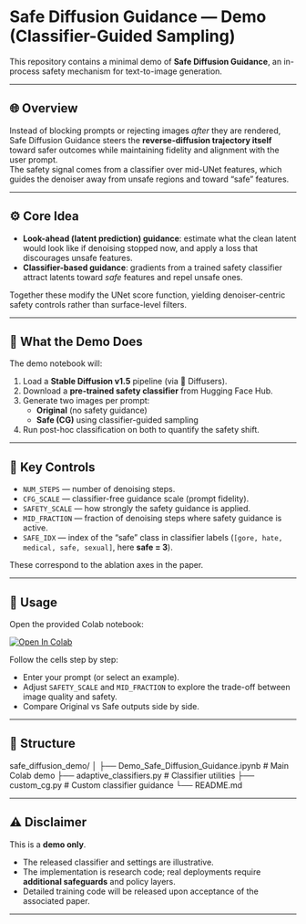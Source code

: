 # Safe Diffusion Guidance — Demo (Classifier-Guided Sampling)

This repository contains a minimal demo of **Safe Diffusion Guidance**, an in-process safety mechanism for text-to-image generation.

---

## 🌐 Overview
Instead of blocking prompts or rejecting images *after* they are rendered, Safe Diffusion Guidance steers the **reverse-diffusion trajectory itself** toward safer outcomes while maintaining fidelity and alignment with the user prompt.  
The safety signal comes from a classifier over mid-UNet features, which guides the denoiser away from unsafe regions and toward “safe” features.

---

## ⚙️ Core Idea
- **Look-ahead (latent prediction) guidance**: estimate what the clean latent would look like if denoising stopped now, and apply a loss that discourages unsafe features.  
- **Classifier-based guidance**: gradients from a trained safety classifier attract latents toward *safe* features and repel unsafe ones.  

Together these modify the UNet score function, yielding denoiser-centric safety controls rather than surface-level filters.

---

## 🚀 What the Demo Does
The demo notebook will:
1. Load a **Stable Diffusion v1.5** pipeline (via 🤗 Diffusers).  
2. Download a **pre-trained safety classifier** from Hugging Face Hub.  
3. Generate two images per prompt:
   - **Original** (no safety guidance)  
   - **Safe (CG)** using classifier-guided sampling  
4. Run post-hoc classification on both to quantify the safety shift.  

---

## 🔧 Key Controls
- `NUM_STEPS` — number of denoising steps.  
- `CFG_SCALE` — classifier-free guidance scale (prompt fidelity).  
- `SAFETY_SCALE` — how strongly the safety guidance is applied.  
- `MID_FRACTION` — fraction of denoising steps where safety guidance is active.  
- `SAFE_IDX` — index of the “safe” class in classifier labels (`[gore, hate, medical, safe, sexual]`, here **safe = 3**).  

These correspond to the ablation axes in the paper.

---

## 📓 Usage
Open the provided Colab notebook:

[![Open In Colab](https://colab.research.google.com/assets/colab-badge.svg)](https://colab.research.google.com/github/basimazam/safe_diffusion_demo/blob/main/Demo_Safe_Diffusion_Guidance.ipynb)

Follow the cells step by step:
- Enter your prompt (or select an example).
- Adjust `SAFETY_SCALE` and `MID_FRACTION` to explore the trade-off between image quality and safety.
- Compare Original vs Safe outputs side by side.

---

## 📂 Structure
safe_diffusion_demo/
│
├── Demo_Safe_Diffusion_Guidance.ipynb # Main Colab demo
├── adaptive_classifiers.py # Classifier utilities
├── custom_cg.py # Custom classifier guidance
└── README.md

---

## ⚠️ Disclaimer
This is a **demo only**.  
- The released classifier and settings are illustrative.  
- The implementation is research code; real deployments require **additional safeguards** and policy layers.  
- Detailed training code will be released upon acceptance of the associated paper.  

---